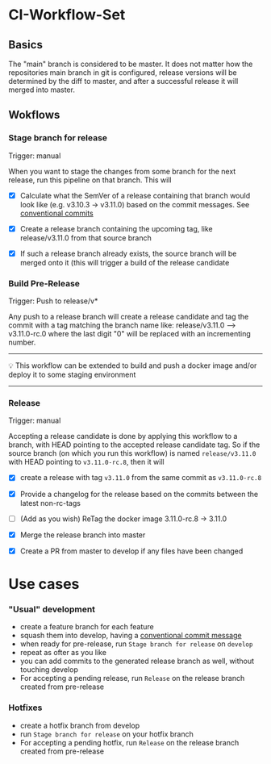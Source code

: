 # CI-Workflow-Set
## Basics
The "main" branch is considered to be master. It does not matter how the repositories main branch in git is configured, release versions will be determined by the diff to master, and after a successful release it will merged into master.

## Wokflows
### Stage branch for release
Trigger: manual

When you want to stage the changes from some branch for the next release, run this pipeline on that branch. This will
- [x] Calculate what the SemVer of a release containing that branch would look like (e.g. v3.10.3 -> v3.11.0) based on the commit messages. See [conventional commits](https://www.conventionalcommits.org/en/v1.0.0/)
- [x] Create a release branch containing the upcoming tag, like release/v3.11.0 from that source branch
- [x] If such a release branch already exists, the source branch will be merged onto it (this will trigger a build of the release candidate


### Build Pre-Release
Trigger: Push to release/v*

Any push to a release branch will create a release candidate and tag the commit with a tag matching the branch name like: release/v3.11.0 --> v3.11.0-rc.0
where the last digit "0" will be replaced with an incrementing number.

---

💡 This workflow can be extended to build and push a docker image and/or deploy it to some staging environment

---

### Release
Trigger: manual

Accepting a release candidate is done by applying this workflow to a branch, with HEAD pointing to the accepted release candidate tag.
So if the source branch (on which you run this workflow) is named `release/v3.11.0` with HEAD pointing to `v3.11.0-rc.8`, then it will
- [x] create a release with tag `v3.11.0` from the same commit as `v3.11.0-rc.8`
- [x] Provide a changelog for the release based on the commits between the latest non-rc-tags
- [ ] (Add as you wish) ReTag the docker image 3.11.0-rc.8 -> 3.11.0
- [x] Merge the release branch into master
- [x] Create a PR from master to develop if any files have been changed


# Use cases

### "Usual" development

- create a feature branch for each feature
- squash them into develop, having a [conventional commit message](https://www.conventionalcommits.org/en/v1.0.0/)
- when ready for pre-release, run `Stage branch for release` on `develop`
- repeat as ofter as you like
- you can add commits to the generated release branch as well, without touching develop  
- For accepting a pending release, run `Release` on the release branch created from pre-release


### Hotfixes
- create a hotfix branch from develop
- run `Stage branch for release` on your hotfix branch
- For accepting a pending hotfix, run `Release` on the release branch created from pre-release

